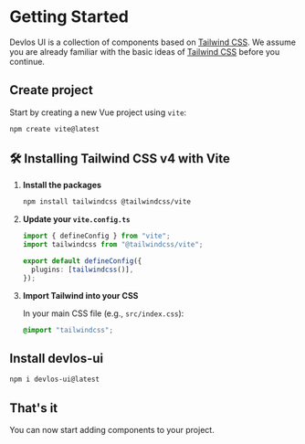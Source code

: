 # Getting Started

Devlos UI is a collection of components based on [Tailwind CSS](https://tailwindcss.com). We assume you are already familiar with the basic ideas of [Tailwind CSS](https://tailwindcss.com) before you continue.

## Create project

Start by creating a new Vue project using `vite`:

```bash
npm create vite@latest
```

## 🛠️ Installing Tailwind CSS v4 with Vite

1. **Install the packages**

   ```bash
   npm install tailwindcss @tailwindcss/vite
   ```

2. **Update your `vite.config.ts`**

   ```ts
   import { defineConfig } from "vite";
   import tailwindcss from "@tailwindcss/vite";

   export default defineConfig({
     plugins: [tailwindcss()],
   });
   ```

3. **Import Tailwind into your CSS**

   In your main CSS file (e.g., `src/index.css`):

   ```css
   @import "tailwindcss";
   ```

## Install devlos-ui

```bash
npm i devlos-ui@latest
```

## That's it

You can now start adding components to your project.
